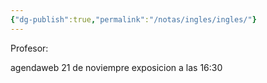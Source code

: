 ```yaml
---
{"dg-publish":true,"permalink":"/notas/ingles/ingles/"}
---
```


Profesor:


agendaweb
21 de noviempre exposicion a las 16:30

